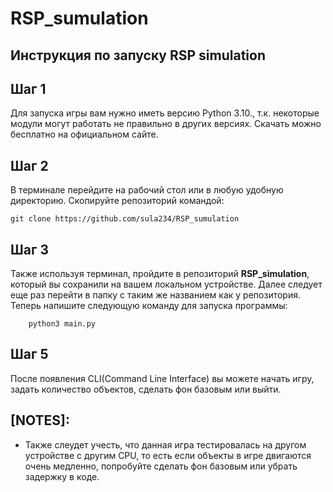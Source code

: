 # RSP_sumulation
## Инструкция по запуску RSP simulation

## Шаг 1
Для запуска игры вам нужно иметь версию Python 3.10., т.к. некоторые модули могут работать не правильно в других версиях.
Скачать можно бесплатно на официальном сайте.
## Шаг 2
В терминале перейдите на рабочий стол или в любую удобную директорию. Скопируйте репозиторий командой:
```
git clone https://github.com/sula234/RSP_sumulation
```
## Шаг 3
Также используя терминал, пройдите в репозиторий **RSP_simulation**, который вы сохранили на вашем локальном устройстве. Далее следует еще раз перейти в папку с таким же названием как у репозитория. Теперь напишите следующую команду для запуска программы:
```
 	python3 main.py
```
## Шаг 5
После появления CLI(Command Line Interface) вы можете начать игру, задать количество объектов, сделать фон базовым или выйти.

## [NOTES]: 
- Также слеудет учесть, что данная игра тестировалась на другом устройстве с другим CPU, то есть если объекты в игре двигаются очень медленно, попробуйте сделать фон базовым или убрать задержку в коде.
